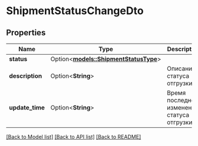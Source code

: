 # ShipmentStatusChangeDto

## Properties

Name | Type | Description | Notes
------------ | ------------- | ------------- | -------------
**status** | Option<[**models::ShipmentStatusType**](ShipmentStatusType.md)> |  | [optional]
**description** | Option<**String**> | Описание статуса отгрузки. | [optional]
**update_time** | Option<**String**> | Время последнего изменения статуса отгрузки. | [optional]

[[Back to Model list]](../README.md#documentation-for-models) [[Back to API list]](../README.md#documentation-for-api-endpoints) [[Back to README]](../README.md)


